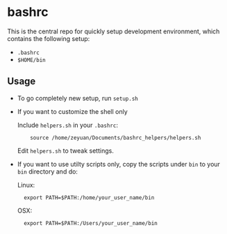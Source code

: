 bashrc
======

This is the central repo for quickly setup development environment, which contains the following
setup:

- `.bashrc`
- `$HOME/bin`

Usage
-----

- To go completely new setup, run ``setup.sh`` 

- If you want to customize the shell only

  Include `helpers.sh` in your `.bashrc`:

          source /home/zeyuan/Documents/bashrc_helpers/helpers.sh

  Edit `helpers.sh` to tweak settings.

- If you want to use utilty scripts only, copy the scripts under ``bin`` to your ``bin`` directory and do:

  Linux:

        export PATH=$PATH:/home/your_user_name/bin

  OSX:

        export PATH=$PATH:/Users/your_user_name/bin